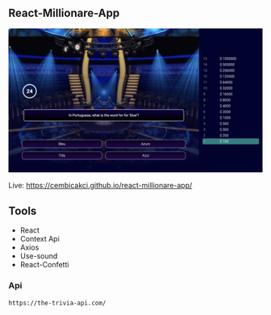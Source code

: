 ## React-Millionare-App

![](./src/assets/ss.png)

Live: https://cembicakci.github.io/react-millionare-app/

## Tools
*   React
*   Context Api
*   Axios
*   Use-sound
*   React-Confetti

### Api
```
https://the-trivia-api.com/
```
